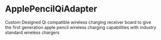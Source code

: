 # ApplePencilQiAdapter
Custom Designed Qi compatible wireless charging receiver board to give the first generation apple pencil wireless charging capabilities with industry standard wireless chargers
